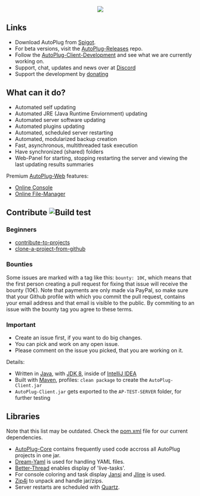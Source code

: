 <div align="center">
   <img src="https://i.imgur.com/BMpvtWP.png">
</div>
  
## Links
- Download AutoPlug from [Spigot](https://www.spigotmc.org/resources/autoplug-automatic-plugin-updater.78414/).
- For beta versions, visit the [AutoPlug-Releases](https://github.com/Osiris-Team/AutoPlug-Releases) repo.
- Follow the [AutoPlug-Client-Development](https://bit.ly/acprogress) and see what we are currently working on.
- Support, chat, updates and news over at [Discord](https://discord.com/invite/GGNmtCC)
- Support the development by [donating](https://www.paypal.com/donate?hosted_button_id=JNXQCWF2TF9W4)

## What can it do?
- Automated self updating
- Automated JRE (Java Runtime Enviornment) updating
- Automated server software updating
- Automated plugins updating
- Automated, scheduled server restarting
- Automated, modularized backup creation
- Fast, asynchronous, multithreaded task execution
- Have synchronized (shared) folders
- Web-Panel for starting, stopping restarting the server and viewing the last updating results summaries

Premium [AutoPlug-Web](https://autoplug.one) features:

- [Online Console](online-console.gif)
- [Online File-Manager](file-manager.gif)

## Contribute ![Build test](https://github.com/Osiris-Team/AutoPlug-Client/workflows/build/badge.svg)

### Beginners
- [contribute-to-projects](https://www.jetbrains.com/help/idea/contribute-to-projects.html)
- [clone-a-project-from-github](https://blog.jetbrains.com/idea/2020/10/clone-a-project-from-github/)

### Bounties
Some issues are marked with a tag like this: `bounty: 10€`, which means that the first person
creating a pull request for fixing that issue will receive the bounty (10€). Note that payments are only made via PayPal, so make sure
that your Github profile with which you commit the pull request, contains your email address and that email is visible to the public. 
By commiting to an issue with the bounty tag you agree to these terms.

### Important
- Create an issue first, if you want to do big changes.
- You can pick and work on any open issue. 
- Please comment on the issue you picked, that you are working on it.

Details:
- Written in [Java](https://java.com/),
  with [JDK 8](https://www.oracle.com/java/technologies/javase/javase-jdk8-downloads.html), inside
  of [IntelliJ IDEA](https://www.jetbrains.com/idea/)
- Built with [Maven](https://maven.apache.org/), profiles: `clean package` to create the `AutoPlug-Client.jar` 
- `AutoPlug-Client.jar` gets exported to the `AP-TEST-SERVER` folder, for further testing

## Libraries
Note that this list may be outdated. Check the [pom.xml](/pom.xml) file for our current dependencies.
- [AutoPlug-Core](https://github.com/Osiris-Team/AutoPlug-Core) contains frequently used code accross all AutoPlug
  projects in one jar.
- [Dream-Yaml](https://github.com/Osiris-Team/Dream-Yaml) is used for handling YAML files.
- [Better-Thread](https://github.com/Osiris-Team/Better-Thread) enables display of 'live-tasks'.
- For console coloring and task display [Jansi](https://github.com/fusesource/jansi) and [Jline](https://github.com/jline/jline3) is used.
- [Zip4j](https://github.com/srikanth-lingala/zip4j) to unpack and handle jar/zips.
- Server restarts are scheduled with [Quartz](http://www.quartz-scheduler.org/).
